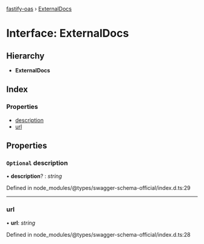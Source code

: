 [fastify-oas](../README.md) › [ExternalDocs](externaldocs.md)

# Interface: ExternalDocs

## Hierarchy

* **ExternalDocs**

## Index

### Properties

* [description](externaldocs.md#optional-description)
* [url](externaldocs.md#url)

## Properties

### `Optional` description

• **description**? : *string*

Defined in node_modules/@types/swagger-schema-official/index.d.ts:29

___

###  url

• **url**: *string*

Defined in node_modules/@types/swagger-schema-official/index.d.ts:28
